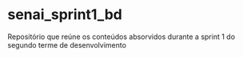 # senai_sprint1_bd
Repositório que reúne os conteúdos absorvidos durante a sprint 1 do segundo terme de desenvolvimento
